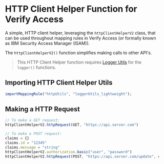 # HTTP Client Helper Function for Verify Access
A simple, HTTP client helper, leveraging the `httpClientHelperV2` class, that can be used throughout mapping rules in Verify Access (or formally known as IBM Security Access Manager (ISAM)).

The `httpClientHelperV2()` function simplifies making calls to other API's.

> This HTTP Client Helper function requires [Logger Utils](https://github.com/anthonygaliamov/Verify-Access/tree/main/Logger) for the `logger()` functions.

## Importing HTTP Client Helper Utils

```javascript
importMappingRule("httpUtils", "loggerUtils_lightweight");
```

## Making a HTTP Request

```javascript
// To make a GET request:
httpClientHelperV2.httpRequest(GET, "https://api.server.com")

// To make a POST request:
claims = {}
claims.id = "12345"
claims.message = "string"
httpClientHelperV2.authorization.basic("user", "password")
httpClientHelperV2.httpRequest(POST, "https://api.server.com/update", claims)
```